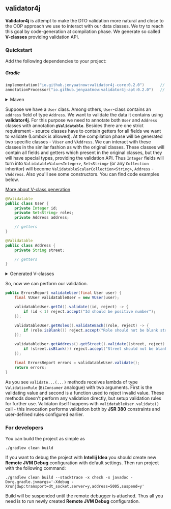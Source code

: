 ## validator4j
**Validator4j** is attempt to make the DTO validation more natural and close to the OOP approach we use to interact
with our data classes. We try to reach this goal by code-generation at compilation phase.
We generate so called **V-classes** providing validation API.

### Quickstart
Add the following dependencies to your project:

##### Gradle

```kotlin
implementation("io.github.jenyaatnow:validator4j-core:0.2.0")       // base validator4j functionality
annotationProcessor("io.github.jenyaatnow:validator4j-apt:0.2.0")   // annotation processor used to generate V-classes
```

<details><summary>Maven</summary>
<p>
  
```xml
<!-- base validator4j functionality -->
<dependency>
  <groupId>io.github.jenyaatnow</groupId>
  <artifactId>validator4j-core</artifactId>
  <version>0.2.0</version>
</dependency>

<!-- annotation processor used to generate V-classes -->
<dependency>
  <groupId>io.github.jenyaatnow</groupId>
  <artifactId>validator4j-apt</artifactId>
  <version>0.2.0</version>
  <optional>true</optional>
</dependency>
```

</p>
</details>

Suppose we have a `User` class. Among others, `User`-class contains an `address` field of type `Address`.
We want to validate the data it contains using **validator4j**. For this purpose we need to annotate both `User`
and `Address` classes with annotation **`@Validatable`**. Besides there are one strict requirement - source classes
have to contain getters for all fields we want to validate (Lombok is allowed). At the compilation phase will be
generated two specific classes - `VUser` and `VAddress`. We can interact with these classes in the similar fashion
as with the original classes. These classes will contain all fields and getters which present in the original classes,
but they will have special types, providing the validation API. Thus `Integer` fields will turn
into `ValidatableValue<Integer>`, `Set<String>` (or any `Collection` inheritor) will become `ValidatableScalarCollection<String>`,
`Address` - `VAddress`. Also you'll see some constructors. You can find code examples below.

[More about V-class generation](docs/GENERATION_RULES.md)

```java
@Validatable
public class User {
    private Integer id;
    private Set<String> roles;
    private Address address;

    // getters
}

@Validatable
public class Address {
    private String street;

    // getters
}
```

<details><summary>Generated V-classes</summary>
<p>
  
```java
public final class VUser extends ValidatableObject<User> {

    private final ValidatableValue<Integer> id;

    private final ValidatableScalarCollection<String> roles;

    private final VAddress address;

    public VUser(final User value) {
        this(ValidatableReference.PATH_ROOT, value, ErrorsContainer.getErrorsContainer());

        Checks.nonNull(value, "value");
    }

    public VUser(final String path, final User value, final ErrorsContainer errors) {
        super(path, value, errors);

        this.id = new ValidatableValue<>(appendPath("id"), safeGet(value, User::getId), errors);
        this.roles = new ValidatableScalarCollection<>(appendPath("roles"), safeGet(value, User::getRoles), errors);
        this.address = new VAddress(appendPath("address"), safeGet(value, User::getAddress), errors);
    }

    public ValidatableValue<Integer> getId() {
        return id;
    }

    public ValidatableScalarCollection<String> getRoles() {
        return roles;
    }

    public VAddress getAddress() {
        return address;
    }
}



public final class VAddress extends ValidatableObject<Address> {

    private final ValidatableValue<String> street;

    public VAddress(final Address value) {
        this(ValidatableReference.PATH_ROOT, value, ErrorsContainer.getErrorsContainer());

        Checks.nonNull(value, "value");
    }

    public VAddress(final String path, final Address value, final ErrorsContainer errors) {
        super(path, value, errors);

        this.street = new ValidatableValue<>(appendPath("street"), safeGet(value, Address::getStreet), errors);
    }

    public ValidatableValue<String> getStreet() {
        return street;
    }
}
```

</p>
</details>

So, now we can perform our validation.

```java
public ErrorsReport validateUser(final User user) {
    final VUser validatableUser = new VUser(user);

    validatableUser.getId().validate((id, reject) -> {
        if (id < 1) reject.accept("Id should be positive number");
    });

    validatableUser.getRoles().validateEach((role, reject) -> {
        if (role.isBlank()) reject.accept("Role should not be blank string");
    });

    validatableUser.getAddress().getStreet().validate((street, reject) -> {
        if (street.isBlank()) reject.accept("Street should not be blank string");
    });

    final ErrorsReport errors = validatableUser.validate();
    return errors;
}
```
As you see `validate...(...)` methods receives lambda of type `ValidationRule` (`BiConsumer` analogue) with two arguments.
First is the validating value and second is a function used to reject invalid value. These methods doesn't perform
any validation directly, but setup validation rules for further use. Validaton itself happens with
`validatableUser.validate()` call - this invocation performs validation both by **JSR 380** constraints
and user-defined rules configured earlier.


### For developers
You can build the project as simple as 
```
./gradlew clean build
```

If you want to debug the project with **Intellij Idea** you should create new **Remote JVM Debug** configuration
with default settings. Then run project with the following command:
```
./gradlew clean build --stacktrace -x check -x javadoc -Dorg.gradle.jvmargs='-Xdebug -Xrunjdwp:transport=dt_socket,server=y,address=5005,suspend=y'
```
Build will be suspended until the remote debugger is attached. Thus all you need is to run newly created
**Remote JVM Debug** configuration. 
